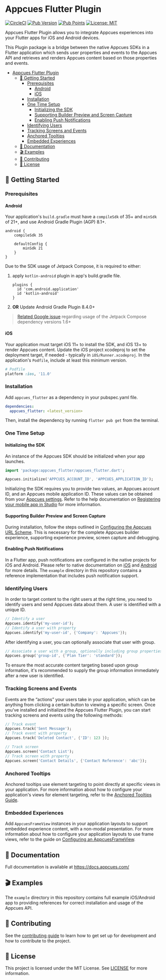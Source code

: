 # Appcues Flutter Plugin

[![CircleCI](https://dl.circleci.com/status-badge/img/gh/appcues/appcues-flutter-plugin/tree/main.svg?style=shield)](https://dl.circleci.com/status-badge/redirect/gh/appcues/appcues-flutter-plugin/tree/main)
[![Pub Version](https://img.shields.io/pub/v/appcues_flutter)](https://pub.dev/packages/appcues_flutter)
[![Pub Points](https://img.shields.io/pub/points/appcues_flutter)](https://pub.dev/packages/appcues_flutter/score)
[![License: MIT](https://img.shields.io/badge/license-MIT-green.svg)](https://github.com/appcues/appcues-flutter-plugin/blob/main/LICENSE)

Appcues Flutter Plugin allows you to integrate Appcues experiences into your Flutter apps for iOS and Android devices.

This Plugin package is a bridge between the native Appcues SDKs in a Flutter application which sends user properties and events to the Appcues API and retrieves and renders Appcues content based on those properties and events.

- [Appcues Flutter Plugin](#appcues-flutter-plugin)
  - [🚀 Getting Started](#-getting-started)
    - [Prerequisites](#prerequisites)
      - [Android](#android)
      - [iOS](#ios)
    - [Installation](#installation)
    - [One Time Setup](#one-time-setup)
      - [Initializing the SDK](#initializing-the-sdk)
      - [Supporting Builder Preview and Screen Capture](#supporting-builder-preview-and-screen-capture)
      - [Enabling Push Notifications](#enabling-push-notifications)
    - [Identifying Users](#identifying-users)
    - [Tracking Screens and Events](#tracking-screens-and-events)
    - [Anchored Tooltips](#anchored-tooltips)
    - [Embedded Experiences](#embedded-experiences)
  - [📝 Documentation](#-documentation)
  - [🎬 Examples](#-examples)
  - [👷 Contributing](#-contributing)
  - [📄 License](#-license)

## 🚀 Getting Started

### Prerequisites

#### Android
Your application's `build.gradle` must have a `compileSdk` of 35+ and `minSdk` of 21+, and use Android Gradle Plugin (AGP) 8.1+.
```
android {
    compileSdk 35

    defaultConfig {
        minSdk 21
    }
}
```

Due to the SDK usage of Jetpack Compose, it is required to either:

1. apply `kotlin-android` plugin in app's build.gradle file.
	```
	plugins {  
	  id 'com.android.application' 
	  id 'kotlin-android' 
	}
	```
2. **OR** Update Android Gradle Plugin 8.4.0+

> [Related Google issue](https://issuetracker.google.com/issues/328687152) regarding usage of the Jetpack Compose dependency versions 1.6+

#### iOS
Your application must target iOS 11+ to install the SDK, and iOS 13+ to render Appcues content. Update the iOS project xcodeproj to set the deployment target, if needed - typically in `iOS/Runner.xcodeproj`. In the application's `Podfile`, include at least this minimum version.
```rb
# Podfile
platform :ios, '11.0'
```

### Installation

Add `appcues_flutter` as a dependency in your pubspec.yaml file.

```yaml
dependencies:
  appcues_flutter: <latest_version>
```

Then, install the dependency by running `flutter pub get` from the terminal.

### One Time Setup

#### Initializing the SDK

An instance of the Appcues SDK should be initialized when your app launches.

```dart
import 'package:appcues_flutter/appcues_flutter.dart';

Appcues.initialize('APPCUES_ACCOUNT_ID', 'APPCUES_APPLICATION_ID');
```

Initializing the SDK requires you to provide two values, an Appcues account ID, and an Appcues mobile application ID. These values can be obtained from your [Appcues settings](https://studio.appcues.com/settings/account). Refer to the help documentation on [Registering your mobile app in Studio](https://docs.appcues.com/article/848-registering-your-mobile-app-in-studio) for more information.

#### Supporting Builder Preview and Screen Capture

During installation, follow the steps outlined in [Configuring the Appcues URL Scheme](https://github.com/appcues/appcues-flutter-plugin/blob/main/doc/URLSchemeConfiguring.md). This is necessary for the complete Appcues builder experience, supporting experience preview, screen capture and debugging.

#### Enabling Push Notifications

In a Flutter app, push notifications are configured in the native projects for iOS and Android. Please refer to native documentation on [iOS](https://appcues.github.io/appcues-ios-sdk/documentation/appcueskit/pushnotifications/) and [Android](https://github.com/appcues/appcues-android-sdk/blob/main/docs/PushNotification.md) for more details. The `example` directory in this repository contains a reference implementation that includes push notification support.

### Identifying Users

In order to target content to the right users at the right time, you need to identify users and send Appcues data about them. A user is identified with a unique ID.

```dart
// Identify a user
Appcues.identify('my-user-id');
// Identify a user with property
Appcues.identify('my-user-id', {'Company': 'Appcues'});
```

After identifying a user, you can optionally associate that user with group.

```dart
// Associate a user with a group, optionally including group properties
Appcues.group('group-id', {'Plan Tier': 'standard'});
```

To ensure the most accurate content targeting based upon group information, it's recommended to supply the group information immediately after a new user is identified.

### Tracking Screens and Events

Events are the “actions” your users take in your application, which can be anything from clicking a certain button to viewing a specific screen. Once you’ve installed and initialized the Appcues Flutter Plugin, you can start tracking screens and events using the following methods:

```dart
// Track event
Appcues.track('Sent Message');
// Track event with property
Appcues.track('Deleted Contact', {'ID': 123 });

// Track screen
Appcues.screen('Contact List');
// Track screen with property
Appcues.screen('Contact Details', {'Contact Reference': 'abc'});
```

### Anchored Tooltips

Anchored tooltips use element targeting to point directly at specific views in your application. For more information about how to configure your application's views for element targeting, refer to the [Anchored Tooltips Guide](https://github.com/appcues/appcues-flutter-plugin/blob/main/doc/AnchoredTooltips.md).

### Embedded Experiences

Add `AppcuesFrameView` instances in your application layouts to support embedded experience content, with a non-modal presentation. For more information about how to configure your application layouts to use frame views, refer to the guide on [Configuring an AppcuesFrameView](https://github.com/appcues/appcues-flutter-plugin/blob/main/doc/AppcuesFrameViewConfiguring.md).

## 📝 Documentation

Full documentation is available at https://docs.appcues.com/

## 🎬 Examples

The `example` directory in this repository contains full example iOS/Android app to providing references for correct installation and usage of the Appcues API.

## 👷 Contributing

See the [contributing guide](https://github.com/appcues/appcues-flutter-plugin/blob/main/CONTRIBUTING.md) to learn how to get set up for development and how to contribute to the project.

## 📄 License

This project is licensed under the MIT License. See [LICENSE](https://github.com/appcues/appcues-flutter-plugin/blob/main/LICENSE) for more information.
